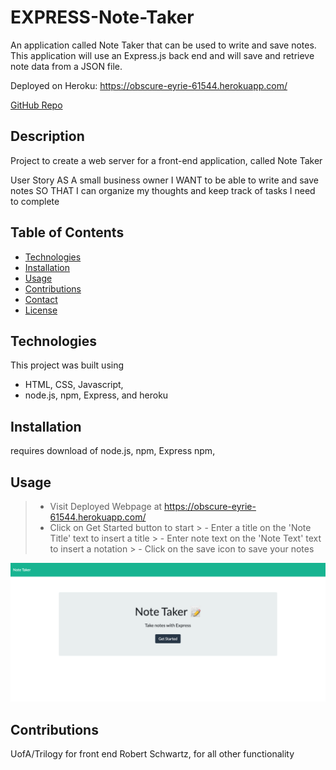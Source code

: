 # EXPRESS-Note-Taker
An application called Note Taker that can be used to write and save notes. This application will use an Express.js back end and will save and retrieve note data from a JSON file.

Deployed on Heroku:  https://obscure-eyrie-61544.herokuapp.com/

[GitHub Repo](https://github.com/Robert-Schwartz/Express-Note-Taker)  
## Description
Project to create a web server for a front-end application, called Note Taker 

User Story
AS A small business owner
I WANT to be able to write and save notes
SO THAT I can organize my thoughts and keep track of tasks I need to complete

## Table of Contents
- [Technologies](#Technologies)
- [Installation](#Installation)
- [Usage](#usage)
- [Contributions](#Contributions)
- [Contact](#Contact)
- [License](#license)

## Technologies
This project was built using 
- HTML, CSS, Javascript, 
- node.js,  npm, Express, and heroku

## Installation
requires download of node.js, npm, Express npm,

## Usage
> - Visit Deployed Webpage at https://obscure-eyrie-61544.herokuapp.com/
> - Click on Get Started button to start
    >  - Enter a title on the 'Note Title' text to insert a title
    >  - Enter note text on the 'Note Text' text to insert a notation
    >  - Click on the save icon to save your notes

![preview](preview.png)
## Contributions
UofA/Trilogy for front end
Robert Schwartz, for all other functionality